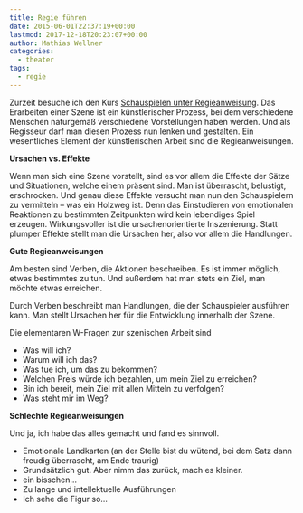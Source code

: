 ```yaml
---
title: Regie führen
date: 2015-06-01T22:37:19+00:00
lastmod: 2017-12-18T20:23:07+00:00
author: Mathias Wellner
categories:
  - theater
tags:
  - regie
---
```

Zurzeit besuche ich den Kurs <a href="http://zes-info.ch/ZES/Kurs_Schauspielen_unter_Regieanweisung.html" title="Schauspielen unter Regieanweisung" target="_blank">Schauspielen unter Regieanweisung</a>. Das Erarbeiten einer Szene ist ein künstlerischer Prozess, bei dem verschiedene Menschen naturgemäß verschiedene Vorstellungen haben werden. Und als Regisseur darf man diesen Prozess nun lenken und gestalten. Ein wesentliches Element der künstlerischen Arbeit sind die Regieanweisungen. 

**Ursachen vs. Effekte**

Wenn man sich eine Szene vorstellt, sind es vor allem die Effekte der Sätze und Situationen, welche einem präsent sind. Man ist überrascht, belustigt, erschrocken. Und genau diese Effekte versucht man nun den Schauspielern zu vermitteln &ndash; was ein Holzweg ist. Denn das Einstudieren von emotionalen Reaktionen zu bestimmten Zeitpunkten wird kein lebendiges Spiel erzeugen. Wirkungsvoller ist die ursachenorientierte Inszenierung. Statt plumper Effekte stellt man die Ursachen her, also vor allem die Handlungen. 

**Gute Regieanweisungen**

Am besten sind Verben, die Aktionen beschreiben. Es ist immer möglich, etwas bestimmtes zu tun. Und außerdem hat man stets ein Ziel, man möchte etwas erreichen. 

Durch Verben beschreibt man Handlungen, die der Schauspieler ausführen kann. Man stellt Ursachen her für die Entwicklung innerhalb der Szene. 

Die elementaren W-Fragen zur szenischen Arbeit sind

  * Was will ich?
  * Warum will ich das?
  * Was tue ich, um das zu bekommen?
  * Welchen Preis würde ich bezahlen, um mein Ziel zu erreichen?
  * Bin ich bereit, mein Ziel mit allen Mitteln zu verfolgen?
  * Was steht mir im Weg?

**Schlechte Regieanweisungen**

Und ja, ich habe das alles gemacht und fand es sinnvoll. 

  * Emotionale Landkarten (an der Stelle bist du wütend, bei dem Satz dann freudig überrascht, am Ende traurig)
  * Grundsätzlich gut. Aber nimm das zurück, mach es kleiner.
  * ein bisschen&#8230;
  * Zu lange und intellektuelle Ausführungen
  * Ich sehe die Figur so&#8230;